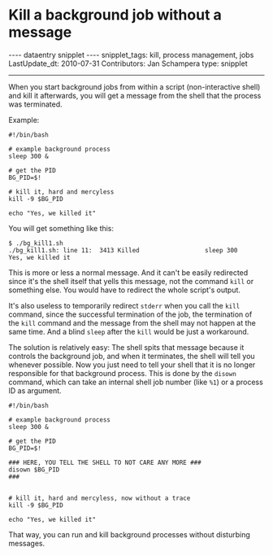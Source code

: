 # Kill a background job without a message

\-\-\-- dataentry snipplet \-\-\-- snipplet_tags: kill, process
management, jobs LastUpdate_dt: 2010-07-31 Contributors: Jan Schampera
type: snipplet

------------------------------------------------------------------------

When you start background jobs from within a script (non-interactive
shell) and kill it afterwards, you will get a message from the shell
that the process was terminated.

Example:

    #!/bin/bash

    # example background process
    sleep 300 &

    # get the PID
    BG_PID=$!

    # kill it, hard and mercyless
    kill -9 $BG_PID

    echo "Yes, we killed it"

You will get something like this:

    $ ./bg_kill1.sh
    ./bg_kill1.sh: line 11:  3413 Killed                  sleep 300
    Yes, we killed it

This is more or less a normal message. And it can\'t be easily
redirected since it\'s the shell itself that yells this message, not the
command `kill` or something else. You would have to redirect the whole
script\'s output.

It\'s also useless to temporarily redirect `stderr` when you call the
`kill` command, since the successful termination of the job, the
termination of the `kill` command and the message from the shell may not
happen at the same time. And a blind `sleep` after the `kill` would be
just a workaround.

The solution is relatively easy: The shell spits that message because it
controls the background job, and when it terminates, the shell will tell
you whenever possible. Now you just need to tell your shell that it is
no longer responsible for that background process. This is done by the
`disown` command, which can take an internal shell job number (like
`%1`) or a process ID as argument.

    #!/bin/bash

    # example background process
    sleep 300 &

    # get the PID
    BG_PID=$!

    ### HERE, YOU TELL THE SHELL TO NOT CARE ANY MORE ###
    disown $BG_PID
    ###


    # kill it, hard and mercyless, now without a trace
    kill -9 $BG_PID

    echo "Yes, we killed it"

That way, you can run and kill background processes without disturbing
messages.
